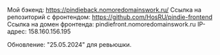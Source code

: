 Мой бэкенд: https://pindieback.nomoredomainswork.ru/
Ссылка на репозиторий с фронтендом: https://github.com/HosRU/pindie-frontend
Ссылка на домен фронтенда: pindiefront.nomoredomainswork.ru
IP-адрес: 158.160.156.195

Обновление: "25.05.2024" для ревьюшки.
